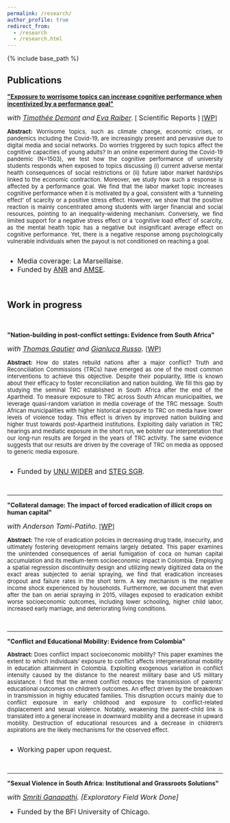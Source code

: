 ```yaml
---
permalink: /research/
author_profile: true
redirect_from:
  - /research
  - /research.html
---
```


{% include base_path %}  


Publications
-----

<a href="https://www.nature.com/articles/s41598-023-50036-0">**"Exposure to worrisome topics can increase cognitive performance when incentivized by a performance goal"**</a>

  
<i><font size="-0.5"> with <a href="https://sites.google.com/site/timotheedemont/home">Timothée Demont</a> and <a href="https://sites.google.com/view/evaraiber/home">Eva Raiber</a></font></i>. [<font size="-0.5"> Scientific Reports </font>] [<font size="-0.5"><a href="https://amu.hal.science/hal-03953178">WP</a></font>]


<p style="text-align: justify"> <font size="-1"> <strong> Abstract: </strong> Worrisome topics, such as climate change, economic crises, or pandemics including the Covid-19, are increasingly present and pervasive due to digital media and social networks. Do worries triggered by such topics affect the cognitive capacities of young adults? In an online experiment during the Covid-19 pandemic (N=1503), we test how the cognitive performance of university students responds when exposed to topics discussing (i) current adverse mental health consequences of social restrictions or (ii) future labor market hardships linked to the economic contraction. Moreover, we study how such a response is affected by a performance goal. We find that the labor market topic increases cognitive performance when it is motivated by a goal, consistent with a ‘tunneling effect’ of scarcity or a positive stress effect. However, we show that the positive reaction is mainly concentrated among students with larger financial and social resources, pointing to an inequality-widening mechanism. Conversely, we find limited support for a negative stress effect or a ‘cognitive load effect’ of scarcity, as the mental health topic has a negative but insignificant average effect on cognitive performance. Yet, there is a negative response among psychologically vulnerable individuals when the payout is not conditioned on reaching a goal.</font>
</p> 

<br style="line-height:0px;" />

  * <font size="-0.5">Media coverage: La Marseillaise.</font> 
  * <font size="-0.5">Funded by <a href="https://anr.fr/Projet-ANR-21-CO14-0009">ANR</a> and <a href="https://www.amse-aixmarseille.fr/en">AMSE</a>.</font>

<br>

Work in progress
-----

<br>

**"Nation-building in post-conflict settings: Evidence from South Africa"**
  
<i><font size="-0.5"> with <a href="https://sites.google.com/view/thomasgautier/home">Thomas Gautier</a> and <a href="https://gianlucarusso.github.io">Gianluca Russo</a>. </font></i>[<font size="-0.5"><a href="https://www.wider.unu.edu/publication/nation-building-post-conflict-settings">WP</a></font>]

<p style="text-align: justify"> <font size="-1"> <strong> Abstract: </strong> How do states rebuild nations after a major conflict? Truth and Reconciliation Commissions (TRCs) have emerged as one of the most common interventions to achieve this objective. Despite their popularity, little is known about their efficacy to foster reconciliation and nation building. We fill this gap by studying the seminal TRC established in South Africa after the end of the Apartheid. To measure exposure to TRC across South African municipalities, we leverage quasi-random variation in media coverage of the TRC message. South African municipalities with higher historical exposure to TRC on media have lower levels of violence today. This effect is driven by improved nation building and higher trust towards post-Apartheid institutions. Exploiting daily variation in TRC hearings and mediatic exposure in the short run, we bolster our interpretation that our long-run results are forged in the years of TRC activity. The same evidence suggests that our results are driven by the coverage of TRC on media as opposed to generic media exposure.</font>
</p> 

<br style="line-height:0px;" />

  * <font size="-0.5">Funded by <a href="https://www.wider.unu.edu/project/institutional-legacies-violent-conflict">UNU WIDER</a> and <a href="https://steg.cepr.org">STEG SGR</a>.</font>

<br>

-----


**"Collateral damage: The impact of forced eradication of illicit crops on human capital"**
  
<i><font size="-0.5"> with Anderson Tami-Patiño.</font></i> [<font size="-0.5"><a href="https://papers.ssrn.com/sol3/papers.cfm?abstract_id=4694457">WP</a></font>]

<p style="text-align: justify"> <font size="-1"> <strong> Abstract: </strong> The role of eradication policies in decreasing drug trade, insecurity, and ultimately fostering development remains largely debated. This paper examines the unintended consequences of aerial  fumigation of coca on human capital accumulation and its medium-term socioeconomic impact in Colombia. Employing a spatial regression discontinuity design and utilizing newly digitized data on the exact areas subjected to aerial spraying, we find that eradication increases dropout and failure rates in the short term. A key mechanism is the negative income shock experienced by households. Furthermore, we document that even after the ban on aerial spraying in 2015, villages exposed to eradication exhibit worse socioeconomic outcomes, including lower schooling, higher child labor, increased early marriage, and deteriorating living conditions.</font>
</p> 

<br>

-----

**"Conflict and Educational Mobility: Evidence from Colombia"**

<p style="text-align: justify"> <font size="-1"> <strong> Abstract: </strong> Does conflict impact socioeconomic mobility? This paper examines the extent to which individuals’ exposure to conflict affects intergenerational mobility in education attainment in Colombia. Exploiting exogenous variation in conflict intensity caused by the distance to the nearest military base and US military assistance. I find that the armed conflict reduces the transmission of parents’ educational outcomes on children’s outcomes. An effect driven by the breakdown in transmission in highly educated families. This disruption occurs mainly due to conflict exposure in early childhood and exposure to conflict-related displacement and sexual violence. Notably, weakening the parent-child link is translated into a general increase in downward mobility and a decrease in upward mobility. Destruction of educational resources and a decrease in children’s aspirations are the likely mechanisms for the observed effect.</font>
</p> 

 <br style="line-height:0px;" />
 
  * <font size="-0.5">Working paper upon request.</font>


<br>

-----


**"Sexual Violence in South Africa: Institutional and Grassroots Solutions"**
  
<i><font size="-0.5"> with <a href="https://smriti-ganapathi.github.io">Smriti Ganapathi</a>. [Exploratory Field Work Done] </font></i>

  * <font size="-0.5">Funded by the BFI University of Chicago.</font>




